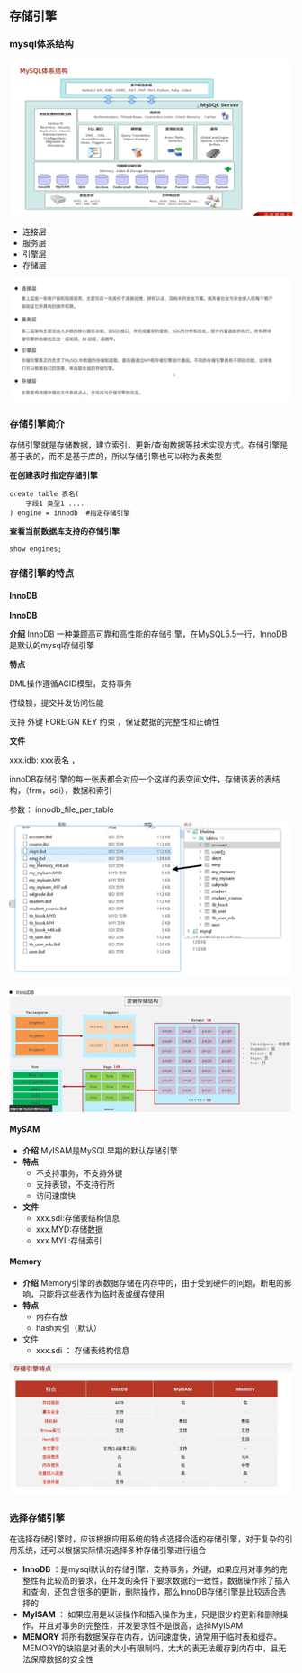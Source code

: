 ## 存储引擎

### mysql体系结构

![](img/Snipaste_2023-05-18_16-52-11.png)

- 连接层
- 服务层
- 引擎层
- 存储层

![](img/Snipaste_2023-05-18_16-55-34.png)



### 存储引擎简介

存储引擎就是存储数据，建立索引，更新/查询数据等技术实现方式。存储引擎是基于表的，而不是基于库的，所以存储引擎也可以称为表类型

**在创建表时 指定存储引擎**

```mysql
create table 表名(
	字段1 类型1 ....
) engine = innodb  #指定存储引擎
```

**查看当前数据库支持的存储引擎**

```mysql
show engines;
```



### 存储引擎的特点

####  **InnoDB**

**InnoDB**

**介绍** InnoDB 一种兼顾高可靠和高性能的存储引擎，在MySQL5.5一行，InnoDB是默认的mysql存储引擎

**特点**

DML操作遵循ACID模型，支持事务

行级锁，提交并发访问性能

支持 外键 FOREIGN KEY 约束 ，保证数据的完整性和正确性

**文件**

xxx.idb: xxx表名  ，

innoDB存储引擎的每一张表都会对应一个这样的表空间文件，存储该表的表结构，（frm，sdi），数据和索引

参数： innodb_file_per_table

![](img/Snipaste_2023-05-19_09-14-04.png)

![](img/Snipaste_2023-05-19_09-16-30.png)



#### MySAM

- **介绍** MyISAM是MySQL早期的默认存储引擎
- **特点** 
  - 不支持事务，不支持外键
  - 支持表锁，不支持行所
  - 访问速度快
- **文件** 
  - xxx.sdi:存储表结构信息
  - xxx.MYD:存储数据
  - xxx.MYI :存储索引



#### Memory

- **介绍** Memory引擎的表数据存储在内存中的，由于受到硬件的问题，断电的影响，只能将这些表作为临时表或缓存使用
- **特点** 
  - 内存存放
  - hash索引（默认） 
- 文件
  - xxx.sdi ： 存储表结构信息





![](img/Snipaste_2023-05-19_09-24-07.png)





### 选择存储引擎

在选择存储引擎时，应该根据应用系统的特点选择合适的存储引擎，对于复杂的引用系统，还可以根据实际情况选择多种存储引擎进行组合

- **InnoDB** ：是mysql默认的存储引擎，支持事务，外键，如果应用对事务的完整性有比较高的要求，在并发的条件下要求数据的一致性，数据操作除了插入和查询，还包含很多的更新，删除操作，那么InnoDB存储引擎是比较适合选择的
- **MyISAM** ： 如果应用是以读操作和插入操作为主，只是很少的更新和删除操作，并且对事务的完整性，并发要求性不是很高，选择MyISAM
- **MEMORY** 将所有数据保存在内存，访问速度快，通常用于临时表和缓存。 MEMORY的缺陷是对表的大小有限制吗，太大的表无法缓存到内存中，且无法保障数据的安全性